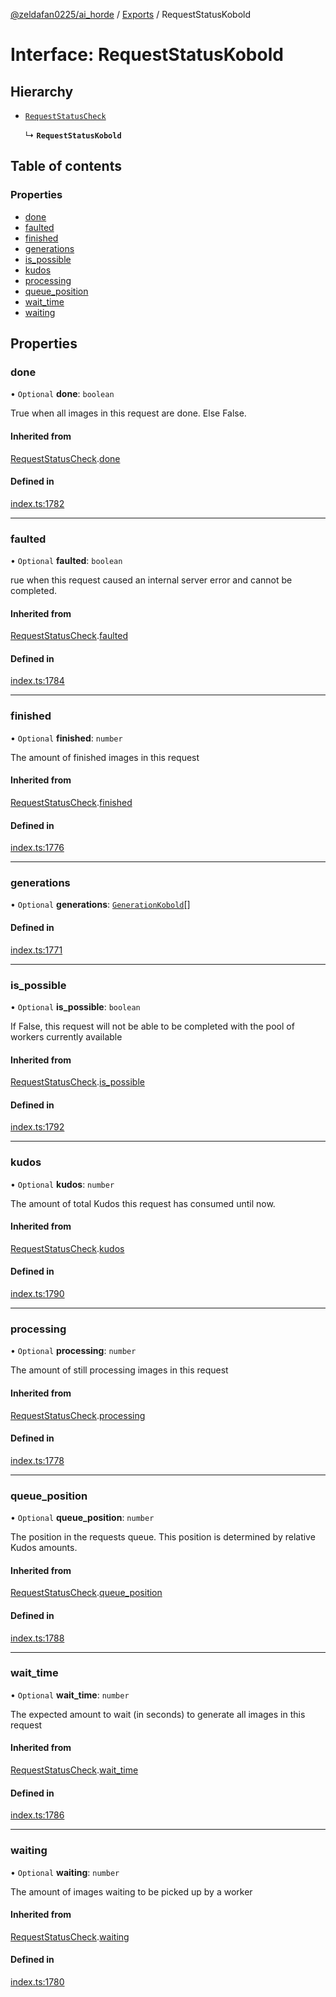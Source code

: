 [@zeldafan0225/ai_horde](../README.md) / [Exports](../modules.md) / RequestStatusKobold

# Interface: RequestStatusKobold

## Hierarchy

- [`RequestStatusCheck`](RequestStatusCheck.md)

  ↳ **`RequestStatusKobold`**

## Table of contents

### Properties

- [done](RequestStatusKobold.md#done)
- [faulted](RequestStatusKobold.md#faulted)
- [finished](RequestStatusKobold.md#finished)
- [generations](RequestStatusKobold.md#generations)
- [is\_possible](RequestStatusKobold.md#is_possible)
- [kudos](RequestStatusKobold.md#kudos)
- [processing](RequestStatusKobold.md#processing)
- [queue\_position](RequestStatusKobold.md#queue_position)
- [wait\_time](RequestStatusKobold.md#wait_time)
- [waiting](RequestStatusKobold.md#waiting)

## Properties

### done

• `Optional` **done**: `boolean`

True when all images in this request are done. Else False.

#### Inherited from

[RequestStatusCheck](RequestStatusCheck.md).[done](RequestStatusCheck.md#done)

#### Defined in

[index.ts:1782](https://github.com/ZeldaFan0225/ai_horde/blob/4b01aad/index.ts#L1782)

___

### faulted

• `Optional` **faulted**: `boolean`

rue when this request caused an internal server error and cannot be completed.

#### Inherited from

[RequestStatusCheck](RequestStatusCheck.md).[faulted](RequestStatusCheck.md#faulted)

#### Defined in

[index.ts:1784](https://github.com/ZeldaFan0225/ai_horde/blob/4b01aad/index.ts#L1784)

___

### finished

• `Optional` **finished**: `number`

The amount of finished images in this request

#### Inherited from

[RequestStatusCheck](RequestStatusCheck.md).[finished](RequestStatusCheck.md#finished)

#### Defined in

[index.ts:1776](https://github.com/ZeldaFan0225/ai_horde/blob/4b01aad/index.ts#L1776)

___

### generations

• `Optional` **generations**: [`GenerationKobold`](GenerationKobold.md)[]

#### Defined in

[index.ts:1771](https://github.com/ZeldaFan0225/ai_horde/blob/4b01aad/index.ts#L1771)

___

### is\_possible

• `Optional` **is\_possible**: `boolean`

If False, this request will not be able to be completed with the pool of workers currently available

#### Inherited from

[RequestStatusCheck](RequestStatusCheck.md).[is_possible](RequestStatusCheck.md#is_possible)

#### Defined in

[index.ts:1792](https://github.com/ZeldaFan0225/ai_horde/blob/4b01aad/index.ts#L1792)

___

### kudos

• `Optional` **kudos**: `number`

The amount of total Kudos this request has consumed until now.

#### Inherited from

[RequestStatusCheck](RequestStatusCheck.md).[kudos](RequestStatusCheck.md#kudos)

#### Defined in

[index.ts:1790](https://github.com/ZeldaFan0225/ai_horde/blob/4b01aad/index.ts#L1790)

___

### processing

• `Optional` **processing**: `number`

The amount of still processing images in this request

#### Inherited from

[RequestStatusCheck](RequestStatusCheck.md).[processing](RequestStatusCheck.md#processing)

#### Defined in

[index.ts:1778](https://github.com/ZeldaFan0225/ai_horde/blob/4b01aad/index.ts#L1778)

___

### queue\_position

• `Optional` **queue\_position**: `number`

The position in the requests queue. This position is determined by relative Kudos amounts.

#### Inherited from

[RequestStatusCheck](RequestStatusCheck.md).[queue_position](RequestStatusCheck.md#queue_position)

#### Defined in

[index.ts:1788](https://github.com/ZeldaFan0225/ai_horde/blob/4b01aad/index.ts#L1788)

___

### wait\_time

• `Optional` **wait\_time**: `number`

The expected amount to wait (in seconds) to generate all images in this request

#### Inherited from

[RequestStatusCheck](RequestStatusCheck.md).[wait_time](RequestStatusCheck.md#wait_time)

#### Defined in

[index.ts:1786](https://github.com/ZeldaFan0225/ai_horde/blob/4b01aad/index.ts#L1786)

___

### waiting

• `Optional` **waiting**: `number`

The amount of images waiting to be picked up by a worker

#### Inherited from

[RequestStatusCheck](RequestStatusCheck.md).[waiting](RequestStatusCheck.md#waiting)

#### Defined in

[index.ts:1780](https://github.com/ZeldaFan0225/ai_horde/blob/4b01aad/index.ts#L1780)
